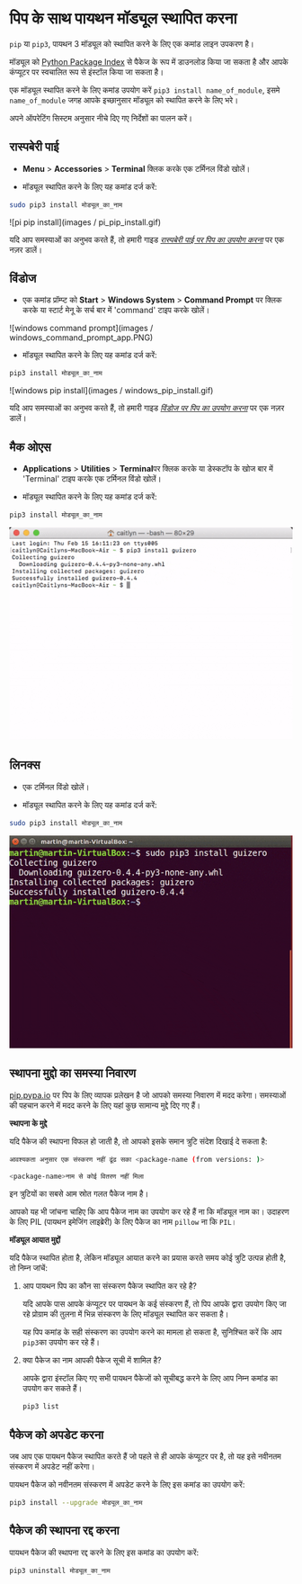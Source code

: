 # पिप के साथ पायथन मॉड्यूल स्थापित करना

`pip` या `pip3`, पायथन 3 मॉड्यूल को स्थापित करने के लिए एक कमांड लाइन उपकरण है।

मॉड्यूल को [Python Package Index](https://pypi.python.org/pypi) से पैकेज के रूप में डाउनलोड किया जा सकता है और आपके कंप्यूटर पर स्वचालित रूप से इंस्टॉल किया जा सकता है।

एक मॉड्यूल स्थापित करने के लिए कमांड उपयोग करें `pip3 install name_of_module`, इसमे `name_of_module` जगह आपके इच्छानुसार मॉड्यूल को स्थापित करने के लिए भरे।

अपने ऑपरेटिंग सिस्टम अनुसार नीचे दिए गए निर्देशों का पालन करें।

## रास्पबेरी पाई

+ **Menu** > **Accessories** > **Terminal** क्लिक करके एक टर्मिनल विंडो खोलें।

+ मॉड्यूल स्थापित करने के लिए यह कमांड दर्ज करें:

```bash
sudo pip3 install मोड्यूल_का_नाम
```

![pi pip install](images / pi_pip_install.gif)

यदि आप समस्याओं का अनुभव करते हैं, तो हमारी गाइड [_रास्पबेरी पाई पर पिप का उपयोग करना_](https://projects.raspberrypi.org/en/projects/using-pip-on-raspberry-pi) पर एक नज़र डालें।

## विंडोज

+ एक कमांड प्रॉम्प्ट को **Start** > **Windows System** > **Command Prompt** पर क्लिक करके या स्टार्ट मेनू के सर्च बार में 'command' टाइप करके खोलें।

![windows command prompt](images / windows_command_prompt_app.PNG)

+ मॉड्यूल स्थापित करने के लिए यह कमांड दर्ज करें:

```bash
pip3 install मोड्यूल_का_नाम
```

![windows pip install](images / windows_pip_install.gif)

यदि आप समस्याओं का अनुभव करते हैं, तो हमारी गाइड [_विंडोज पर पिप का उपयोग करना_](https://projects.raspberrypi.org/en/projects/using-pip-on-windows) पर एक नज़र डालें।

## मैक ओएस

+ **Applications** > **Utilities** > **Terminal**पर क्लिक करके या डेस्कटॉप के खोज बार में 'Terminal' टाइप करके एक टर्मिनल विंडो खोलें।

+ मॉड्यूल स्थापित करने के लिए यह कमांड दर्ज करें:

```bash
pip3 install मोड्यूल_का_नाम
```

![mac pip install](images/mac_pip_install.gif)

## लिनक्स

+ एक टर्मिनल विंडो खोलें।

+ मॉड्यूल स्थापित करने के लिए यह कमांड दर्ज करें:

```bash
sudo pip3 install मोड्यूल_का_नाम
```

![linux pip install](images/linux_pip_install.gif)

## स्थापना मुद्दो का समस्या निवारण

[pip.pypa.io](https://pip.pypa.io) पर पिप के लिए व्यापक प्रलेखन है जो आपको समस्या निवारण में मदद करेगा। समस्याओं की पहचान करने में मदद करने के लिए यहां कुछ सामान्य मुद्दे दिए गए हैं।

**स्थापना के मुद्दे**

यदि पैकेज की स्थापना विफल हो जाती है, तो आपको इसके समान त्रुटि संदेश दिखाई दे सकता है:

```bash
आवश्यकता अनुसार एक संस्करण नहीं ढूंढ सका <package-name (from versions: )>
```

```bash
<package-name>नाम से कोई वितरण नहीं मिला
```

इन त्रुटियों का सबसे आम स्रोत गलत पैकेज नाम है।

आपको यह भी जांचना चाहिए कि आप पैकेज नाम का उपयोग कर रहे हैं ना कि मॉड्यूल नाम का। उदाहरण के लिए PIL (पायथन इमेजिंग लाइब्रेरी) के लिए पैकेज का नाम ` pillow ` ना कि `PIL`।

**मॉड्यूल आयात मुद्दों**

यदि पैकेज स्थापित होता है, लेकिन मॉड्यूल आयात करने का प्रयास करते समय कोई त्रुटि उत्पन्न होती है, तो निम्न जांचें:

1. आप पायथन पिप का कौन सा संस्करण पैकेज स्थापित कर रहे है?

    यदि आपके पास आपके कंप्यूटर पर पायथन के कई संस्करण हैं, तो पिप आपके द्वारा उपयोग किए जा रहे प्रोग्राम की तुलना में भिन्न संस्करण के लिए मॉड्यूल स्थापित कर सकता है।

    यह पिप कमांड के सही संस्करण का उपयोग करने का मामला हो सकता है, सुनिश्चित करें कि आप `pip3`का उपयोग कर रहे हैं।

2. क्या पैकेज का नाम आपकी पैकेज सूची में शामिल है?

    आपके द्वारा इंस्टॉल किए गए सभी पायथन पैकेजों को सूचीबद्ध करने के लिए आप निम्न कमांड का उपयोग कर सकते हैं।

    ```bash
    pip3 list
    ```

## पैकेज को अपडेट करना

जब आप एक पायथन पैकेज स्थापित करते हैं जो पहले से ही आपके कंप्यूटर पर है, तो यह इसे नवीनतम संस्करण में अपडेट नहीं करेगा।

पायथन पैकेज को नवीनतम संस्करण में अपडेट करने के लिए इस कमांड का उपयोग करें:

```bash
pip3 install --upgrade मोड्यूल_का_नाम 
```

## पैकेज की स्थापना रद्द करना

पायथन पैकेज की स्थापना रद्द करने के लिए इस कमांड का उपयोग करें:

```bash
pip3 uninstall मोड्यूल_का_नाम
```
